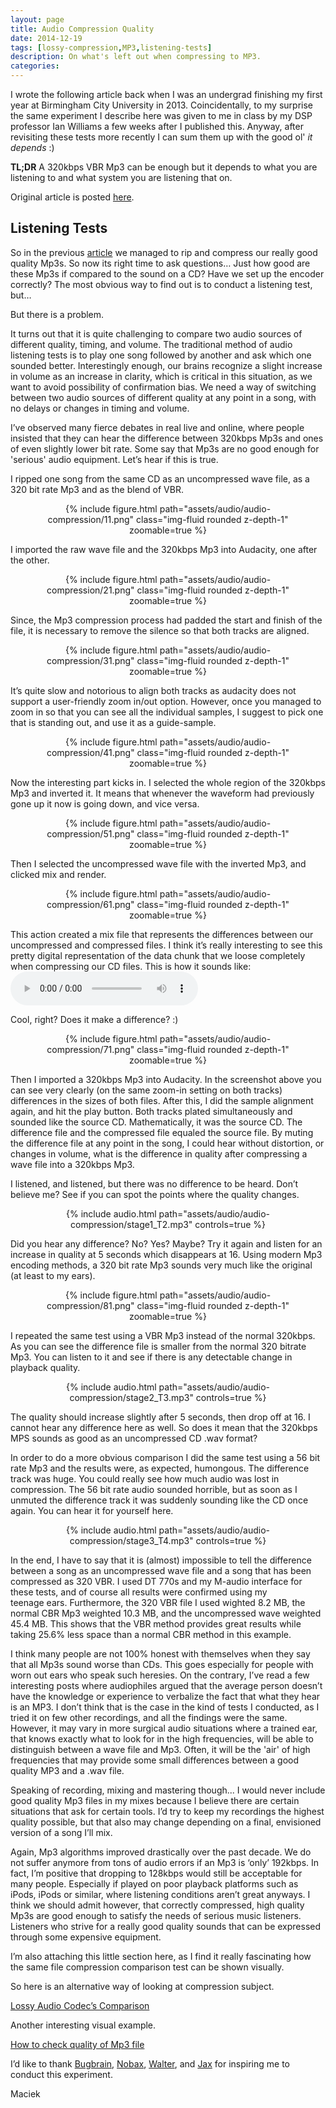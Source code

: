 ```yaml
---
layout: page
title: Audio Compression Quality
date: 2014-12-19
tags: [lossy-compression,MP3,listening-tests]
description: On what's left out when compressing to MP3.
categories: 
---
```



I wrote the following article back when I was an undergrad finishing my first year at Birmingham City University in 2013. Coincidentally, to my surprise the same experiment I describe here was given to me in class by my DSP professor Ian Williams a few weeks after I published this. Anyway, after revisiting these tests more recently I can sum them up with the good ol' <em>it depends</em> :)

**TL;DR** A 320kbps VBR Mp3 can be enough but it depends to what you are listening to and what system you are listening that on.

Original article is posted [here](https://maciekonsound.wordpress.com/2014/12/19/listening-tests/).

<h2>Listening Tests</h2>
<p style="text-align:left;" align="CENTER">So in the previous <a title="Article on CD Ripping" href="https://maciek-tomczak.github.io/maciek.github.io/Audio-Ripping-and-Compression" target="_blank">article</a> we managed to rip and compress our really good quality Mp3s. So now its right time to ask questions… Just how good are these Mp3s if compared to the sound on a CD? Have we set up the encoder correctly? The most obvious way to find out is to conduct a listening test, but…</p>
But there is a problem.

It turns out that it is quite challenging to compare two audio sources of different quality, timing, and volume. The traditional method of audio listening tests is to play one song followed by another and ask which one sounded better. Interestingly enough, our brains recognize a slight increase in volume as an increase in clarity, which is critical in this situation, as we want to avoid possibility of confirmation bias. We need a way of switching between two audio sources of different quality at any point in a song, with no delays or changes in timing and volume.

I’ve observed many fierce debates in real live and online, where people insisted that they can hear the difference between 320kbps Mp3s and ones of even slightly lower bit rate. Some say that Mp3s are no good enough for 'serious' audio equipment. Let’s hear if this is true.

I ripped one song from the same CD as an uncompressed wave file, as a 320 bit rate Mp3 and as the blend of VBR.

<center>
<figure>
<div class="row mt-3">
    <div class="col-sm mt-3 mt-md-0">
        {% include figure.html path="assets/audio/audio-compression/11.png" class="img-fluid rounded z-depth-1" zoomable=true %}
    </div>
</div>
</figure>
</center>

I imported the raw wave file and the 320kbps Mp3 into Audacity, one after the other.

<center>
<figure>
<div class="row mt-3">
    <div class="col-sm mt-3 mt-md-0">
        {% include figure.html path="assets/audio/audio-compression/21.png" class="img-fluid rounded z-depth-1" zoomable=true %}
    </div>
</div>
</figure>
</center>

Since, the Mp3 compression process had padded the start and finish of the file, it is necessary to remove the silence so that both tracks are aligned.

<center>
<figure>
<div class="row mt-3">
    <div class="col-sm mt-3 mt-md-0">
        {% include figure.html path="assets/audio/audio-compression/31.png" class="img-fluid rounded z-depth-1" zoomable=true %}
    </div>
</div>
</figure>
</center>

It’s quite slow and notorious to align both tracks as audacity does not support a user-friendly zoom in/out option. However, once you managed to zoom in so that you can see all the individual samples, I suggest to pick one that is standing out, and use it as a guide-sample.

<center>
<figure>
<div class="row mt-3">
    <div class="col-sm mt-3 mt-md-0">
        {% include figure.html path="assets/audio/audio-compression/41.png" class="img-fluid rounded z-depth-1" zoomable=true %}
    </div>
</div>
</figure>
</center>

Now the interesting part kicks in. I selected the whole region of the 320kbps Mp3 and inverted it. It means that whenever the waveform had previously gone up it now is going down, and vice versa.

<center>
<figure>
<div class="row mt-3">
    <div class="col-sm mt-3 mt-md-0">
        {% include figure.html path="assets/audio/audio-compression/51.png" class="img-fluid rounded z-depth-1" zoomable=true %}
    </div>
</div>
</figure>
</center>

Then I selected the uncompressed wave file with the inverted Mp3, and clicked mix and render.

<center>
<figure>
<div class="row mt-3">
    <div class="col-sm mt-3 mt-md-0">
        {% include figure.html path="assets/audio/audio-compression/61.png" class="img-fluid rounded z-depth-1" zoomable=true %}
    </div>
</div>
</figure>
</center>

This action created a mix file that represents the differences between our uncompressed and compressed files. I think it’s really interesting to see this pretty digital representation of the data chunk that we loose completely when compressing our CD files. This is how it sounds like: <audio controls src="./stage1_T1.wav"></audio>

Cool, right? Does it make a difference? :)

<center>
<figure>
<div class="row mt-3">
    <div class="col-sm mt-3 mt-md-0">
        {% include figure.html path="assets/audio/audio-compression/71.png" class="img-fluid rounded z-depth-1" zoomable=true %}
    </div>
</div>
</figure>
</center>

Then I imported a 320kbps Mp3 into Audacity. In the screenshot above you can see very clearly (on the same zoom-in setting on both tracks) differences in the sizes of both files. After this, I did the sample alignment again, and hit the play button. Both tracks plated simultaneously and sounded like the source CD. Mathematically, it was the source CD. The difference file and the compressed file equaled the source file. By muting the difference file at any point in the song, I could hear without distortion, or changes in volume, what is the difference in quality after compressing a wave file into a 320kbps Mp3.

I listened, and listened, but there was no difference to be heard. Don’t believe me? See if you can spot the points where the quality changes.

<center>
<figure>
		{% include audio.html path="assets/audio/audio-compression/stage1_T2.mp3" controls=true %}
</figure>
</center>

Did you hear any difference? No? Yes? Maybe? Try it again and listen for an increase in quality at 5 seconds which disappears at 16. Using modern Mp3 encoding methods, a 320 bit rate Mp3 sounds very much like the original (at least to my ears).

<center>
<figure>
<div class="row mt-3">
    <div class="col-sm mt-3 mt-md-0">
        {% include figure.html path="assets/audio/audio-compression/81.png" class="img-fluid rounded z-depth-1" zoomable=true %}
    </div>
</div>
</figure>
</center>

I repeated the same test using a VBR Mp3 instead of the normal 320kbps. As you can see the difference file is smaller from the normal 320 bitrate Mp3. You can listen to it and see if there is any detectable change in playback quality.

<center>
<figure>
		{% include audio.html path="assets/audio/audio-compression/stage2_T3.mp3" controls=true %}
</figure>
</center>

The quality should increase slightly after 5 seconds, then drop off at 16. I cannot hear any difference here as well. So does it mean that the 320kbps MPS sounds as good as an uncompressed CD .wav format?

In order to do a more obvious comparison I did the same test using a 56 bit rate Mp3 and the results were, as expected, humongous. The difference track was huge. You could really see how much audio was lost in compression. The 56 bit rate audio sounded horrible, but as soon as I unmuted the difference track it was suddenly sounding like the CD once again. You can hear it for yourself here.

<center>
<figure>
		{% include audio.html path="assets/audio/audio-compression/stage3_T4.mp3" controls=true %}
</figure>
</center>

In the end, I have to say that it is (almost) impossible to tell the difference between a song as an uncompressed wave file and a song that has been compressed as 320 VBR. I used DT 770s and my M-audio interface for these tests, and of course all results were confirmed using my teenage ears. Furthermore, the 320 VBR file I used wighted 8.2 MB, the normal CBR Mp3 weighted 10.3 MB, and the uncompressed wave weighted 45.4 MB. This shows that the VBR method provides great results while taking 25.6% less space than a normal CBR method in this example.

I think many people are not 100% honest with themselves when they say that all Mp3s sound worse than CDs. This goes especially for people with worn out ears who speak such heresies. On the contrary, I’ve read a few interesting posts where audiophiles argued that the average person doesn’t have the knowledge or experience to verbalize the fact that what they hear is an MP3. I don’t think that is the case in the kind of tests I conducted, as I tried it on few other recordings, and all the findings were the same. However, it may vary in more surgical audio situations where a trained ear, that knows exactly what to look for in the high frequencies, will be able to distinguish between a wave file and Mp3. Often, it will be the 'air' of high frequencies that may provide some small differences between a good quality MP3 and a .wav file.

Speaking of recording, mixing and mastering though... I would never include good quality Mp3 files in my mixes because I believe there are certain situations that ask for certain tools. I’d try to keep my recordings the highest quality possible, but that also may change depending on a final, envisioned version of a song I’ll mix.

Again, Mp3 algorithms improved drastically over the past decade. We do not suffer anymore from tons of audio errors if an Mp3 is ‘only’ 192kbps. In fact, I’m positive that dropping to 128kbps would still be acceptable for many people. Especially if played on poor playback platforms such as iPods, iPods or similar, where listening conditions aren’t great anyways. I think we should admit however, that correctly compressed, high quality Mp3s are good enough to satisfy the needs of serious music listeners. Listeners who strive for a really good quality sounds that can be expressed through some expensive equipment.

I’m also attaching this little section here, as I find it really fascinating how the same file compression comparison test can be shown visually.

So here is an alternative way of looking at compression subject.

<a title="Lossy Audio Codec's Comparison" href="http://www.head-fi.org/t/225356/lossy-audio-codecs-comparison-huge-amount-of-pics-itunes-update-on-p-7" target="_blank">Lossy Audio Codec’s Comparison</a>

Another interesting visual example.

<a title="How to check quality of Mp3 file" href="http://www.walterdevos.be/how-to-check-quality-of-mp3-file" target="_blank">How to check quality of Mp3 file</a>

I’d like to thank <a id="yui-gen18" title="Bugbrain's post on Recordingreview.com" href="http://forum.recordingreview.com/f8/endless-mp3-vs-wav-debate-randomized-blind-listening-test-40661/" target="_blank" rel="nofollow">Bugbrain</a>, <a title="Forum profile" href="http://www.head-fi.org/u/49722/sir-nobax" target="_blank">Nobax</a>, <a title="Walter's blog" href="http://blog.walterdevos.be/" target="_blank">Walter</a>, and <a title="Jax's website" href="http://www.jax184.com/" target="_blank">Jax</a> for inspiring me to conduct this experiment.

Maciek
